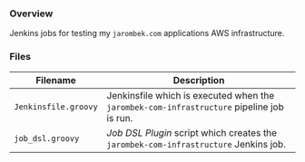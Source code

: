 ### Overview

Jenkins jobs for testing my `jarombek.com` applications AWS infrastructure.

### Files

| Filename                  | Description                                                                                      |
|---------------------------|--------------------------------------------------------------------------------------------------|
| `Jenkinsfile.groovy`      | Jenkinsfile which is executed when the `jarombek-com-infrastructure` pipeline job is run.        |
| `job_dsl.groovy`          | *Job DSL Plugin* script which creates the `jarombek-com-infrastructure` Jenkins job.             |